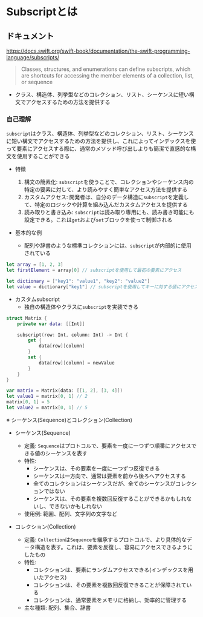 # Subscriptとは

## ドキュメント

https://docs.swift.org/swift-book/documentation/the-swift-programming-language/subscripts/

> Classes, structures, and enumerations can define subscripts, which are shortcuts for accessing the member elements of a collection, list, or sequence

* クラス、構造体、列挙型などのコレクション、リスト、シーケンスに短い構文でアクセスするための方法を提供する

### 自己理解

`subscript`はクラス、構造体、列挙型などのコレクション、リスト、シーケンスに短い構文でアクセスするための方法を提供し、これによってインデックスを使って要素にアクセスする際に、通常のメソッド呼び出しよりも簡潔で直感的な構文を使用することができる

* 特徴
  1. 構文の簡素化: `subscript`を使うことで、コレクションやシーケンス内の特定の要素に対して、より読みやすく簡単なアクセス方法を提供する
  2. カスタムアクセス: 開発者は、自分のデータ構造に`subscript`を定義して、特定のロジックや計算を組み込んだカスタムアクセスを提供する
  3. 読み取りと書き込み: `subscript`は読み取り専用にも、読み書き可能にも設定できる。これは`get`および`set`ブロックを使って制御される

* 基本的な例
  * 配列や辞書のような標準コレクションには、`subscript`が内部的に使用されている

``` swift
let array = [1, 2, 3]
let firstElement = array[0] // subscriptを使用して最初の要素にアクセス

let dictionary = ["key1": "value1", "key2": "value2"]
let value = dictionary["key1"] // subscriptを使用してキーに対する値にアクセス
```

* カスタムsubscript
  * 独自の構造体やクラスに`subscript`を実装できる

``` swift
struct Matrix {
    private var data: [[Int]]

    subscript(row: Int, column: Int) -> Int {
        get {
            data[row][column]
        }
        set {
            data[row][column] = newValue
        }
    }
}

var matrix = Matrix(data: [[1, 2], [3, 4]])
let value1 = matrix[0, 1] // 2
matrix[0, 1] = 5
let value2 = matrix[0, 1] // 5
```

※ シーケンス(Sequence)とコレクション(Collection)

* シーケンス(Sequence)
  * 定義: `Sequence`はプロトコルで、要素を一度に一つずつ順番にアクセスできる値のシーケンスを表す
  * 特性:
    * シーケンスは、その要素を一度に一つずつ反復できる
    * シーケンスは一方向で、通常は要素を前から後ろへアクセスする
    * 全てのコレクションはシーケンスだが、全てのシーケンスがコレクションではない
    * シーケンスは、その要素を複数回反復することができるかもしれないし、できないかもしれない
  * 使用例: 範囲、配列、文字列の文字など

* コレクション(Collection)
  * 定義: `Collection`は`Sequence`を継承するプロトコルで、より具体的なデータ構造を表す。これは、要素を反復し、容易にアクセスできるようにしたもの
  * 特性:
    * コレクションは、要素にランダムアクセスできる(インデックスを用いたアクセス)
    * コレクションは、その要素を複数回反復できることが保障されている
    * コレクションは、通常要素をメモリに格納し、効率的に管理する
  * 主な種類: 配列、集合、辞書
